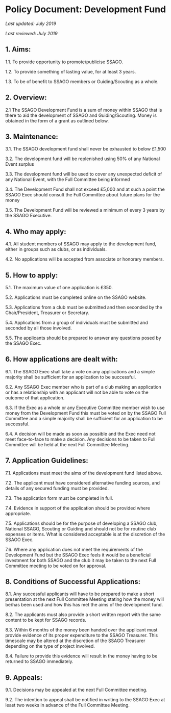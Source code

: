 # Policy Document: Development Fund

*Last updated: July 2019*

*Last reviewed: July 2019*

## 1. Aims:

1.1. To provide opportunity to promote/publicise SSAGO.

1.2. To provide something of lasting value, for at least 3 years.

1.3. To be of benefit to SSAGO members or Guiding/Scouting as a whole.

## 2. Overview:

2.1 The SSAGO Development Fund is a sum of money within SSAGO that is there to aid the development of SSAGO and Guiding/Scouting. Money is obtained in the form of a grant as outlined below. 

## 3. Maintenance:

3.1. The SSAGO development fund shall never be exhausted to below £1,500

3.2. The development fund will be replenished using 50% of any National Event surplus

3.3. The development fund will be used to cover any unexpected deficit of any National Event, with the Full Committee being informed 

3.4. The Development Fund shall not exceed £5,000 and at such a point the SSAGO Exec should consult the Full Committee about future plans for the money

3.5. The Development Fund will be reviewed a minimum of every 3 years by the SSAGO Executive.

## 4. Who may apply:

4.1. All student members of SSAGO may apply to the development fund, either in groups such as clubs, or as individuals. 

4.2. No applications will be accepted from associate or honorary members.

## 5. How to apply:

5.1. The maximum value of one application is £350. 

5.2. Applications must be completed online on the SSAGO website.

5.3. Applications from a club must be submitted and then seconded by the Chair/President, Treasurer or Secretary. 

5.4. Applications from a group of individuals must be submitted and seconded by all those involved.

5.5. The applicants should be prepared to answer any questions posed by the SSAGO Exec.

## 6. How applications are dealt with:

6.1. The SSAGO Exec shall take a vote on any applications and a simple majority shall be sufficient for an application to be successful.

6.2. Any SSAGO Exec member who is part of a club making an application or has a relationship with an applicant will not be able to vote on the outcome of that application.

6.3. If the Exec as a whole or any Executive Committee member wish to use money from the Development Fund this must be voted on by the SSAGO Full Committee and a simple majority shall be sufficient for an application to be successful.

6.4. A decision will be made as soon as possible and the Exec need not meet face-to-face to make a decision. Any decisions to be taken to Full Committee will be held at the next Full Committee Meeting.

## 7. Application Guidelines:

7.1. Applications must meet the aims of the development fund listed above.

7.2. The applicant must have considered alternative funding sources, and details of any secured funding must be provided.

7.3. The application form must be completed in full.

7.4. Evidence in support of the application should be provided where appropriate. 

7.5. Applications should be for the purpose of developing a SSAGO club, National SSAGO, Scouting or Guiding and should not be for routine club expenses or items. What is considered acceptable is at the discretion of the SSAGO Exec.

7.6. Where any application does not meet the requirements of the Development Fund but the SSAGO Exec feels it would be a beneficial investment for both SSAGO and the club it may be taken to the next Full Committee meeting to be voted on for approval.

## 8. Conditions of Successful Applications:

8.1. Any successful applicants will have to be prepared to make a short presentation at the next Full Committee Meeting stating how the money will be/has been used and how this has met the aims of the development fund. 

8.2. The applicants must also provide a short written report with the same content to be kept for SSAGO records.

8.3. Within 6 months of the money been handed over the applicant must provide evidence of its proper expenditure to the SSAGO Treasurer. This timescale may be altered at the discretion of the SSAGO Treasurer depending on the type of project involved.

8.4. Failure to provide this evidence will result in the money having to be returned to SSAGO immediately.

## 9. Appeals:

9.1. Decisions may be appealed at the next Full Committee meeting.

9.2. The intention to appeal shall be notified in writing to the SSAGO Exec at least two weeks in advance of the Full Committee Meeting.
